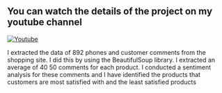 ## You can watch the details of the project on my youtube channel

[<img alt="Youtube" src="https://img.shields.io/badge/Youtube%20-%23FF0000.svg?&style=for-the-badge&logo=YouTube&logoColor=white"/>](https://youtu.be/7KGAqNbDjX4)

I extracted the data of 892 phones and customer comments from the shopping site. I did this by using the BeautifulSoup library. I extracted an average of 40 50 comments for each product. I conducted a sentiment analysis for these comments and I have identified the products that customers are most satisfied with and the least satisfied products
